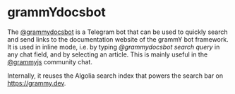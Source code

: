 # grammYdocsbot

The [@grammydocsbot](https://t.me/grammYdocsbot) is a Telegram bot that can be used to quickly search and send links to the documentation website of the grammY bot framework.
It is used in inline mode, i.e. by typing _@grammydocsbot search query_ in any chat field, and by selecting an article.
This is mainly useful in the [@grammyjs](https://t.me/grammyjs) community chat.

Internally, it reuses the Algolia search index that powers the search bar on <https://grammy.dev>.
